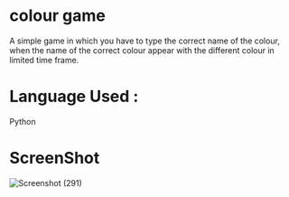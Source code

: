 
# colour game
A simple game in which you have to type the correct name of the colour, when the name of the correct colour appear with the different colour in limited time frame.
# Language Used :
Python
# ScreenShot 
![Screenshot (291)](https://user-images.githubusercontent.com/72745563/159223664-b0476e34-879d-4a43-9cd1-44485ba3c921.png)
